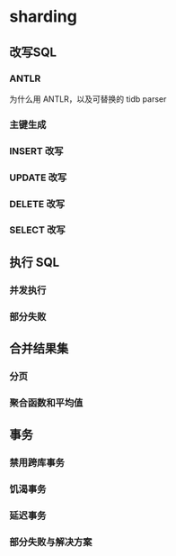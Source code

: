 # sharding

## 改写SQL

### ANTLR

为什么用 ANTLR，以及可替换的 tidb parser

### 主键生成

### INSERT 改写

### UPDATE 改写

### DELETE 改写

### SELECT 改写

## 执行 SQL

### 并发执行

### 部分失败

## 合并结果集

### 分页

### 聚合函数和平均值

## 事务

### 禁用跨库事务

### 饥渴事务

### 延迟事务

### 部分失败与解决方案

